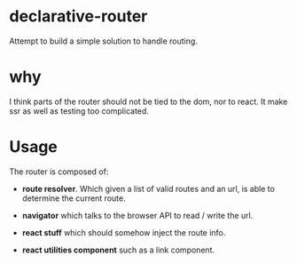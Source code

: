 # declarative-router

Attempt to build a simple solution to handle routing.

# why

I think parts of the router should not be tied to the dom, nor to react. It make ssr as well as testing too complicated.

# Usage

The router is composed of:
 - **route resolver**. Which given a list of valid routes and an url, is able to determine the current route.
 
 - **navigator** which talks to the browser API to read / write the url.
 
 - **react stuff** which should somehow inject the route info.
 
 - **react utilities component** such as a link component.

